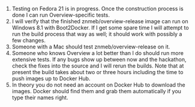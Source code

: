 1. Testing on Fedora 21 is in progress. Once the construction process is done I can run Overview-specific tests.
1. I will verify that the finished znmeb/overview-release image can run on Windows 8.1 with Boot2Docker. If I get some spare time I will attempt to run the build process that way as well; it should work with possibly a few changes.
1. Someone with a Mac should test znmeb/overview-release on it.
1. Someone who knows Overview a lot better than I do should run more extensive tests. If any bugs show up between now and the hackathon, check the fixes into the source and I will rerun the builds. Note that at present the build takes about two or three hours including the time to push images up to Docker Hub.
1. In theory you do not need an account on Docker Hub to download the images. Docker should find them and grab them automatically if you type their names right.
